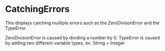 # CatchingErrors

This displays catching multiple errors such as the ZeroDivisonError and the TypeError.

ZeroDivisionError is caused by dividing a number by 0.
TypeError is caused by adding two different variable types, ex. String + Integer
